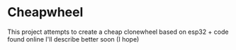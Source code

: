 # Cheapwheel
 This project attempts to create a cheap clonewheel based on esp32 + code found online
 I'll describe better soon (I hope)